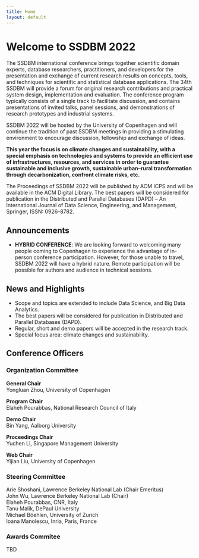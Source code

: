 ```yaml
---
title: Home
layout: default
---
```


# Welcome to SSDBM 2022
The SSDBM international conference brings together scientific domain experts, database researchers, practitioners, and developers for the presentation and exchange of current research results on concepts, tools, and techniques for scientific and statistical database applications. The 34th SSDBM will provide a forum for original research contributions and practical system design, implementation and evaluation. The conference program typically consists of a single track to facilitate discussion, and contains presentations of invited talks, panel sessions, and demonstrations of research prototypes and industrial systems.

SSDBM 2022 will be hosted by the University of Copenhagen and will continue the tradition of past SSDBM meetings in providing a stimulating environment to encourage discussion, fellowship and exchange of ideas.

**This year the focus is on climate changes and sustainability, with a special emphasis on technologies and systems to provide an efficient use of infrastructures, resources, and services in order to guarantee sustainable and inclusive growth, sustainable urban–rural transformation through decarbonization, confront climate risks, etc.**

The Proceedings of SSDBM 2022 will be published by ACM ICPS and will be available in the ACM Digital Library. The best papers will be considered for publication in the Distributed and Parallel Databases (DAPD) – An International Journal of Data Science, Engineering, and Management, Springer, ISSN: 0926-8782.

## Announcements
<ul>
  <!-- <li>Submission deadline has been extended to March 21, 2021</li> -->
  <!-- <li>Please submit your paper <a href="https://easychair.org/conferences/?conf=ssdbm2022">here</a>.</li> -->
  <li><b>HYBRID CONFERENCE</b>: We are looking forward to welcoming many people coming to Copenhagen to experience the advantage of in-person conference participation. However, for those unable to travel, SSDBM 2022 will have a hybrid nature. Remote participation will be possible for authors and audience in technical sessions.</li>
  <!-- <li>Notifications are extended to May 16, 2021.</li> -->
  <!-- <li><b>SSDBM 2021 will be an online event</b> with no physical meeting taking place.</li> -->
</ul>

## News and Highlights
<ul>
  <li>Scope and topics are extended to include Data Science, and Big Data Analytics.</li>
  <li>The best papers will be considered for publication in Distributed and Parallel Databases (DAPD).</li>
  <li>Regular, short and demo papers will be accepted in the research track.</li>
  <li>Special focus area: climate changes and sustainability.</li>
</ul>

## Conference Officers

### Organization Committee
**General Chair**  
Yongluan Zhou, University of Copenhagen<br>

**Program Chair**<br>
Elaheh Pourabbas, National Research Council of Italy<br>

**Demo Chair**  
Bin Yang, Aalborg University<br>

**Proceedings Chair**  
Yuchen Li, Singapore Management University<br>

**Web Chair**  
Yijian Liu, University of Copenhagen<br>

### Steering Committee
Arie Shoshani, Lawrence Berkeley National Lab (Chair Emeritus)<br>
John Wu, Lawrence Berkeley National Lab (Chair)<br>
Elaheh Pourabbas, CNR, Italy<br>
Tanu Malik, DePaul University<br>
Michael Böehlen, University of Zurich<br>
Ioana Manolescu, Inria, Paris, France<br>

### Awards Commitee
TBD<br>
<!-- [Johann Gamper](https://www.inf.unibz.it/~gamper/), Free University of Bozen-Bolzano, Italy<br> -->
